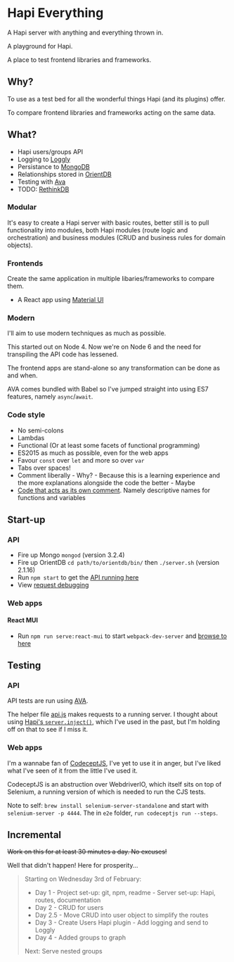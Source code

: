 # Hapi Everything

A Hapi server with anything and everything thrown in.

A playground for Hapi.

A place to test frontend libraries and frameworks.

## Why?

To use as a test bed for all the wonderful things Hapi (and its plugins) offer.

To compare frontend libraries and frameworks acting on the same data.

## What?

- Hapi users/groups API
- Logging to [Loggly](https://www.loggly.com/)
- Persistance to [MongoDB](https://www.mongodb.org/)
- Relationships stored in [OrientDB](http://orientdb.com/)
- Testing with [Ava](https://github.com/sindresorhus/ava)
- TODO: [RethinkDB](https://www.rethinkdb.com/)

### Modular

It's easy to create a Hapi server with basic routes, better still is to pull functionality into modules, both Hapi modules (route logic and orchestration) and business modules (CRUD and business rules for domain objects).

### Frontends

Create the same application in multiple libaries/frameworks to compare them.

- A React app using [Material UI](http://www.material-ui.com/)

### Modern

I'll aim to use modern techniques as much as possible.

This started out on Node 4. Now we're on Node 6 and the need for transpiling the API code has lessened.

The frontend apps are stand-alone so any transformation can be done as and when.

AVA comes bundled with Babel so I've jumped straight into using ES7 features, namely `async`/`await`.

### Code style

- No semi-colons
- Lambdas
- Functional (Or at least some facets of functional programming)
- ES2015 as much as possible, even for the web apps
- Favour `const` over `let` and more so over `var`
- Tabs over spaces!
- Comment liberally - Why? - Because this is a learning experience and the more explanations alongside the code the better - Maybe
- [Code that acts as its own comment](http://blog.codinghorror.com/coding-without-comments/). Namely descriptive names for functions and variables

## Start-up

### API
- Fire up Mongo `mongod` (version 3.2.4)
- Fire up OrientDB `cd path/to/orientdb/bin/` then `./server.sh` (version 2.1.16)
- Run `npm start` to get the [API running here](http://localhost:3838/)
- View [request debugging](http://localhost:3838/debug/console)

### Web apps

#### React MUI

- Run `npm run serve:react-mui` to start `webpack-dev-server` and [browse to here](http://localhost:3737/)

## Testing

### API

API tests are run using [AVA](https://github.com/sindresorhus/ava).

The helper file [api.js](test/ava/helpers/api.js) makes requests to a running server. I thought about using [Hapi's `server.inject()`](http://hapijs.com/api#serverinjectoptions-callback), which I've used in the past, but I'm holding off on that to see if I miss it.

### Web apps

I'm a wannabe fan of [CodeceptJS](http://codecept.io/), I've yet to use it in anger, but I've liked what I've seen of it from the little I've used it.

CodeceptJS is an abstruction over WebdriverIO, which itself sits on top of Selenium, a running version of which is needed to run the CJS tests.

Note to self: `brew install selenium-server-standalone` and start with `selenium-server -p 4444`. The in `e2e` folder, `run codeceptjs run --steps`.

## Incremental

~~Work on this for at least 30 minutes a day. No excuses!~~

Well that didn't happen! Here for prosperity...

> Starting on Wednesday 3rd of February:
>
> - Day 1 - Project set-up: git, npm, readme - Server set-up: Hapi, routes, documentation
> - Day 2 - CRUD for users
> - Day 2.5 - Move CRUD into user object to simplify the routes
> - Day 3 - Create Users Hapi plugin - Add logging and send to Loggly
> - Day 4 - Added groups to graph
>
> Next: Serve nested groups
